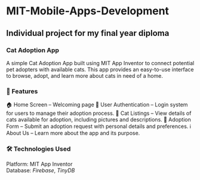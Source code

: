 # MIT-Mobile-Apps-Development
## Individual project for my final year diploma
### Cat Adoption App
A simple Cat Adoption App built using MIT App Inventor to connect potential pet adopters with available cats. This app provides an easy-to-use interface to browse, adopt, and learn more about cats in need of a home.
### 🚀 Features
🏠 Home Screen – Welcoming page
🔑 User Authentication – Login system for users to manage their adoption process.
🐾 Cat Listings – View details of cats available for adoption, including pictures and descriptions.
📝 Adoption Form – Submit an adoption request with personal details and preferences.
ℹ️ About Us – Learn more about the app and its purpose.
### 🛠️ Technologies Used
Platform: MIT App Inventor\
Database: _Firebase_, _TinyDB_
